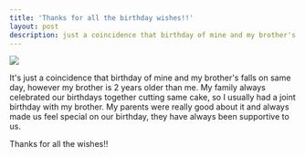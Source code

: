 ```yaml
---
title: 'Thanks for all the birthday wishes!!'
layout: post
description: just a coincidence that birthday of mine and my brother's falls on same day, however my brother is 2 years older than me.
---
```



![](https://media.giphy.com/media/PAgzChMNPymha/giphy.gif)

It's just a coincidence that birthday of mine and my brother's falls on same day, however my brother is 2 years older than me. My family always celebrated our birthdays together cutting same cake, so I usually had a joint birthday with my brother. My parents were really good about it and always made us feel special on our birthday, they have always been supportive to us.



Thanks for all the wishes!!
